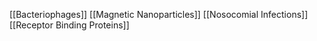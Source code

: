 [[Bacteriophages]]
[[Magnetic Nanoparticles]]
[[Nosocomial Infections]]
[[Receptor Binding Proteins]]
